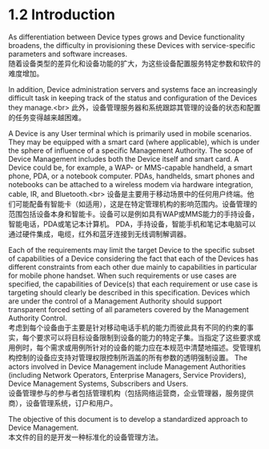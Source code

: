 # 1.2 Introduction

As differentiation between Device types grows and Device functionality broadens, the difficulty in provisioning these Devices with service-specific parameters and software increases.<br/>
随着设备类型的差异化和设备功能的扩大，为这些设备配置服务特定参数和软件的难度增加。

In addition, Device administration servers and systems face an increasingly difficult task in keeping track of the status and configuration of the Devices they manage.<br\>
此外，设备管理服务器和系统跟踪其管理的设备的状态和配置的任务变得越来越困难。

A Device is any User terminal which is primarily used in mobile scenarios. They may be equipped with a smart card (where applicable), which is under the sphere of influence of a specific Management Authority. The scope of Device Management includes both the Device itself and smart card. A Device could be, for example, a WAP- or MMS-capable handheld, a smart phone, PDA, or a notebook computer. PDAs, handhelds, smart phones and notebooks can be attached to a wireless modem via hardware integration, cable, IR, and Bluetooth.<br\>
设备是主要用于移动场景中的任何用户终端。他们可能配备有智能卡（如适用），这是在特定管理机构的影响范围内。设备管理的范围包括设备本身和智能卡。设备可以是例如具有WAP或MMS能力的手持设备，智能电话，PDA或笔记本计算机。 PDA，手持设备，智能手机和笔记本电脑可以通过硬件集成，电缆，红外和蓝牙连接到无线调制解调器。

Each of the requirements may limit the target Device to the specific subset of capabilities of a Device considering the fact that each of the Devices has different constraints from each other due mainly to capabilities in particular for mobile phone handset. When such requirements or use cases are specified, the capabilities of Device(s) that each requirement or use case is targeting should clearly be described in this specification. Devices which are under the control of a Management Authority should support transparent forced setting of all parameters covered by the Management Authority Control.<br/>
考虑到每个设备由于主要是针对移动电话手机的能力而彼此具有不同的约束的事实，每个要求可以将目标设备限制到设备的能力的特定子集。当指定了这些要求或用例时，每个需求或用例所针对的设备的能力应在本规范中清楚地描述。受管理机构控制的设备应支持对管理权限控制所涵盖的所有参数的透明强制设置。
The actors involved in Device Management include Management Authorities (including Network Operators, Enterprise Managers, Service Providers), Device Management Systems, Subscribers and Users.<br/>
设备管理参与的参与者包括管理机构（包括网络运营商，企业管理器，服务提供商），设备管理系统，订户和用户。

The objective of this document is to develop a standardized approach to Device Management.<br/>
本文件的目的是开发一种标准化的设备管理方法。